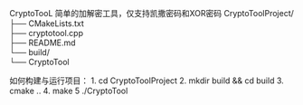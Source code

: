 CryptoTooL
简单的加解密工具，仅支持凯撒密码和XOR密码
CryptoToolProject/          
├── CMakeLists.txt          
├── cryptotool.cpp          
├── README.md               
└── build/                  
    └── CryptoTool          

如何构建与运行项目：
1.
cd CryptoToolProject
2.
mkdir build && cd build
3.
cmake ..
4.
make
5
./CryptoTool


